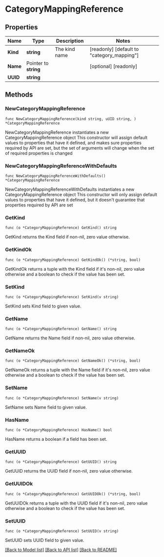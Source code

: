 # CategoryMappingReference

## Properties

Name | Type | Description | Notes
------------ | ------------- | ------------- | -------------
**Kind** | **string** | The kind name | [readonly] [default to "category_mapping"]
**Name** | Pointer to **string** |  | [optional] [readonly] 
**UUID** | **string** |  | 

## Methods

### NewCategoryMappingReference

`func NewCategoryMappingReference(kind string, uUID string, ) *CategoryMappingReference`

NewCategoryMappingReference instantiates a new CategoryMappingReference object
This constructor will assign default values to properties that have it defined,
and makes sure properties required by API are set, but the set of arguments
will change when the set of required properties is changed

### NewCategoryMappingReferenceWithDefaults

`func NewCategoryMappingReferenceWithDefaults() *CategoryMappingReference`

NewCategoryMappingReferenceWithDefaults instantiates a new CategoryMappingReference object
This constructor will only assign default values to properties that have it defined,
but it doesn't guarantee that properties required by API are set

### GetKind

`func (o *CategoryMappingReference) GetKind() string`

GetKind returns the Kind field if non-nil, zero value otherwise.

### GetKindOk

`func (o *CategoryMappingReference) GetKindOk() (*string, bool)`

GetKindOk returns a tuple with the Kind field if it's non-nil, zero value otherwise
and a boolean to check if the value has been set.

### SetKind

`func (o *CategoryMappingReference) SetKind(v string)`

SetKind sets Kind field to given value.


### GetName

`func (o *CategoryMappingReference) GetName() string`

GetName returns the Name field if non-nil, zero value otherwise.

### GetNameOk

`func (o *CategoryMappingReference) GetNameOk() (*string, bool)`

GetNameOk returns a tuple with the Name field if it's non-nil, zero value otherwise
and a boolean to check if the value has been set.

### SetName

`func (o *CategoryMappingReference) SetName(v string)`

SetName sets Name field to given value.

### HasName

`func (o *CategoryMappingReference) HasName() bool`

HasName returns a boolean if a field has been set.

### GetUUID

`func (o *CategoryMappingReference) GetUUID() string`

GetUUID returns the UUID field if non-nil, zero value otherwise.

### GetUUIDOk

`func (o *CategoryMappingReference) GetUUIDOk() (*string, bool)`

GetUUIDOk returns a tuple with the UUID field if it's non-nil, zero value otherwise
and a boolean to check if the value has been set.

### SetUUID

`func (o *CategoryMappingReference) SetUUID(v string)`

SetUUID sets UUID field to given value.



[[Back to Model list]](../README.md#documentation-for-models) [[Back to API list]](../README.md#documentation-for-api-endpoints) [[Back to README]](../README.md)


